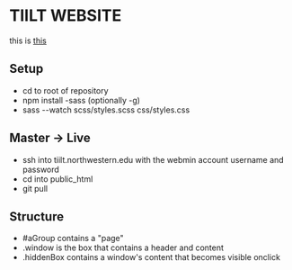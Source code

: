 # TIILT WEBSITE

this is [this](https://tiilt.northwestern.edu/)

## Setup

- cd to root of repository
- npm install -sass (optionally -g)
- sass --watch scss/styles.scss css/styles.css

## Master -> Live

- ssh into tiilt.northwestern.edu with the webmin account username and password
- cd into public_html
- git pull

## Structure 

- #aGroup contains a "page"
- .window is the box that contains a header and content
- .hiddenBox contains a window's content that becomes visible onclick
